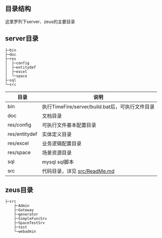 ## 目录结构

这里罗列下server、zeus的主要目录

## server目录

```tree
├─bin
├─doc
├─res
│  ├─config
│  ├─entitydef
│  ├─excel
│  └─space
├─sql
└─src
```

目录            | 说明
----------------|----------------------------------
bin             | 执行TimeFire/server/build.bat后，可执行文件目录
doc             | 文档目录
res/config      | 可执行文件基本配置目录
res/entitydef   | 实体定义目录
res/excel       | 业务逻辑配置目录
res/space       | 场景资源目录
sql             | mysql sql脚本
src             | 代码目录，详见 [src/ReadMe.md](../../src/ReadMe.md)

## zeus目录

```tree
├─src
    ├─Admin
    ├─Gateway
    ├─generator
    ├─SimpleFuncSrv
    ├─SpaceTestSrv
    ├─test
    └─webadmin
```


